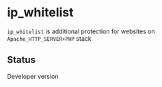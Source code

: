 ip\_whitelist
=============

``ip_whitelist`` is additional protection for websites on ``Apache_HTTP_SERVER+PHP`` stack

Status
------

Developer version
